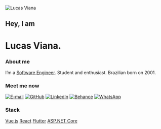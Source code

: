 <div class="author-image">

![Lucas Viana](/assets/png/lsviana_1.png "Lucas Viana")
</div>
<div class="py-4"></div>

## Hey, I am
# Lucas Viana.
<div class="py-4"></div>

<div class="information">

<div class="item">

### About me

I’m a [Software Engineer](https://en.wikipedia.org/wiki/Software_engineer).
Student and enthusiast.
Brazilian born on 2001.
</div>

<div class="item">

### Meet me now

[![E-mail](/assets/svg/email.svg "E-mail")](mailto:lv201122@gmail.com "Lucas Viana's E-mail")
[![GitHub](/assets/svg/github.svg "GitHub")](https://github.com/LSViana "Lucas Viana's GitHub")
[![LinkedIn](/assets/svg/linkedin.svg "LinkedIn")](https://www.linkedin.com/in/lsviana/ "Lucas Viana's LinkedIn")
[![Behance](/assets/svg/behance.svg "Behance")](https://www.behance.net/lucasvianas "Lucas Viana's Behance")
[![WhatsApp](/assets/svg/whatsapp.svg "WhatsApp")](https://wa.me/5511959521889?text=Hello,%20I%20came%20from%20your%20r%C3%A9sum%C3%A9! "Lucas Viana's WhatsApp")
</div>

<div class="item">

### Stack

[Vue.js](https://www.google.com/) [React](https://www.google.com/) [Flutter](https://www.google.com/) [ASP.NET Core](https://www.google.com/)
</div>
</div>